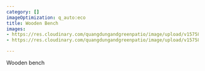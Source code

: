 ```yaml
---
category: []
imageOptimization: q_auto:eco
title: Wooden Bench
images:
- https://res.cloudinary.com/quangdungandgreenpatio/image/upload/v1575813320/posts/DSC07446_mpeid0.png
- https://res.cloudinary.com/quangdungandgreenpatio/image/upload/v1575813320/posts/DSC07441_kuqx4a.png

---
```

Wooden bench